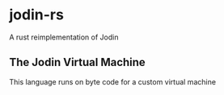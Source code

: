 # jodin-rs
A rust reimplementation of Jodin

## The Jodin Virtual Machine
This language runs on byte code for a
custom virtual machine
